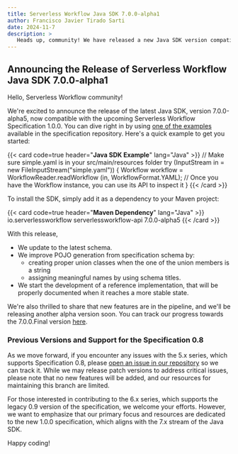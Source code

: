 ```yaml
---
title: Serverless Workflow Java SDK 7.0.0-alpha1
author: Francisco Javier Tirado Sarti
date: 2024-11-7
description: >
   Heads up, community! We have released a new Java SDK version compatible with Specification 1.0.0.
---
```


## Announcing the Release of Serverless Workflow Java SDK 7.0.0-alpha1

Hello, Serverless Workflow community!

We're excited to announce the release of the latest Java SDK, version 7.0.0-alpha5, now compatible with the upcoming Serverless Workflow Specification 1.0.0. You can dive right in by using [one of the examples](https://github.com/serverlessworkflow/specification/tree/main/examples) available in the specification repository. Here's a quick example to get you started:

{{< card code=true header="**Java SDK Example**" lang="Java" >}}
// Make sure simple.yaml is in your src/main/resources folder
try (InputStream in = new FileInputStream("simple.yaml")) {
   Workflow workflow = WorkflowReader.readWorkflow (in, WorkflowFormat.YAML);
    // Once you have the Workflow instance, you can use its API to inspect it
}
{{< /card >}}

To install the SDK, simply add it as a dependency to your Maven project:

{{< card code=true header="**Maven Dependency**" lang="Java" >}}
<dependency>
    <groupId>io.serverlessworkflow</groupId>
    <artifactId>serverlessworkflow-api</artifactId>
    <version>7.0.0-alpha5</version>
</dependency>
{{< /card >}}

With this release, 

- We update to the latest schema. 
- We improve POJO generation from specification schema by:
     - creating proper union classes when the one of the union members is a string
     - assigning meaningful names by using schema titles. 
- We start the development of a reference implementation, that will be properly documented when it reaches a more stable state.

We're also thrilled to share that new features are in the pipeline, and we'll be releasing another alpha version soon. You can track our progress towards the 7.0.0.Final version [here](https://github.com/serverlessworkflow/sdk-java/milestone/1).

### Previous Versions and Support for the Specification 0.8

As we move forward, if you encounter any issues with the 5.x series, which supports Specification 0.8, please [open an issue in our repository](https://github.com/serverlessworkflow/sdk-java/issues) so we can track it. While we may release patch versions to address critical issues, please note that no new features will be added, and our resources for maintaining this branch are limited.

For those interested in contributing to the 6.x series, which supports the legacy 0.9 version of the specification, we welcome your efforts. However, we want to emphasize that our primary focus and resources are dedicated to the new 1.0.0 specification, which aligns with the 7.x stream of the Java SDK.

Happy coding!
